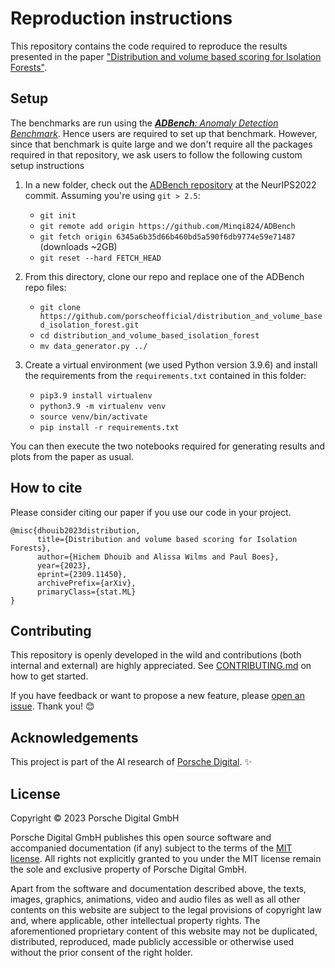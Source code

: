 # Reproduction instructions

This repository contains the code required to reproduce the results presented in the paper ["Distribution and volume based scoring for Isolation Forests"](https://arxiv.org/abs/2309.11450).

## Setup

The benchmarks are run using the [_**ADBench**: Anomaly Detection Benchmark_](https://arxiv.org/abs/2206.09426). Hence users are required to set up that benchmark. However, since that benchmark is quite large and we don't require all the packages required in that repository, we ask users to follow the following custom setup instructions

1. In a new folder, check out the [ADBench repository](https://github.com/Minqi824/ADBench) at the NeurIPS2022 commit. Assuming you're using `git > 2.5`:
    - `git init`
    - `git remote add origin https://github.com/Minqi824/ADBench`
    - `git fetch origin 6345a6b35d66b460bd5a590f6db9774e59e71487` (downloads ~2GB)
    - `git reset --hard FETCH_HEAD`

3. From this directory, clone our repo and replace one of the ADBench repo files:
    - `git clone https://github.com/porscheofficial/distribution_and_volume_based_isolation_forest.git`
    - `cd distribution_and_volume_based_isolation_forest`
    - `mv data_generator.py ../`

5. Create a virtual environment (we used Python version 3.9.6) and install the requirements from the `requirements.txt` contained in this folder:
    - `pip3.9 install virtualenv`
    - `python3.9 -m virtualenv venv`
    - `source venv/bin/activate`
    - `pip install -r requirements.txt`
  
You can then execute the two notebooks required for generating results and plots from the paper as usual.

## How to cite

Please consider citing our paper if you use our code in your project.

```
@misc{dhouib2023distribution,
      title={Distribution and volume based scoring for Isolation Forests}, 
      author={Hichem Dhouib and Alissa Wilms and Paul Boes},
      year={2023},
      eprint={2309.11450},
      archivePrefix={arXiv},
      primaryClass={stat.ML}
}
```

## Contributing

This repository is openly developed in the wild and contributions (both internal and external) are highly appreciated.
See [CONTRIBUTING.md](./CONTRIBUTING.md) on how to get started.

If you have feedback or want to propose a new feature, please [open an issue](https://github.com/porscheofficial/distribution_and_volume_based_isolation_forest/issues).
Thank you! 😊

## Acknowledgements

This project is part of the AI research of [Porsche Digital](https://www.porsche.digital/). ✨


## License

Copyright © 2023 Porsche Digital GmbH

Porsche Digital GmbH publishes this open source software and accompanied documentation (if any) subject to the terms of the [MIT license](./LICENSE.md). All rights not explicitly granted to you under the MIT license remain the sole and exclusive property of Porsche Digital GmbH.

Apart from the software and documentation described above, the texts, images, graphics, animations, video and audio files as well as all other contents on this website are subject to the legal provisions of copyright law and, where applicable, other intellectual property rights. The aforementioned proprietary content of this website may not be duplicated, distributed, reproduced, made publicly accessible or otherwise used without the prior consent of the right holder.
